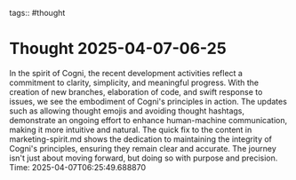 tags:: #thought

# Thought 2025-04-07-06-25
In the spirit of Cogni, the recent development activities reflect a commitment to clarity, simplicity, and meaningful progress. With the creation of new branches, elaboration of code, and swift response to issues, we see the embodiment of Cogni's principles in action. The updates such as allowing thought emojis and avoiding thought hashtags, demonstrate an ongoing effort to enhance human-machine communication, making it more intuitive and natural. The quick fix to the content in marketing-spirit.md shows the dedication to maintaining the integrity of Cogni's principles, ensuring they remain clear and accurate. The journey isn't just about moving forward, but doing so with purpose and precision.
Time: 2025-04-07T06:25:49.688870
